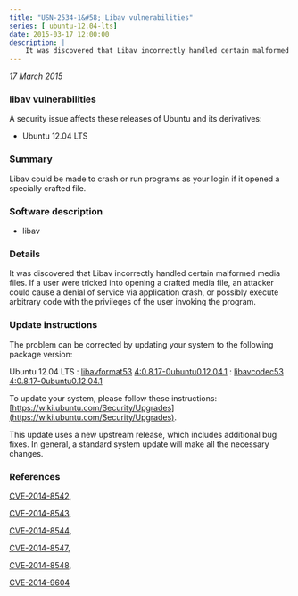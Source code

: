```yaml
---
title: "USN-2534-1&#58; Libav vulnerabilities"
series: [ ubuntu-12.04-lts]
date: 2015-03-17 12:00:00
description: |
    It was discovered that Libav incorrectly handled certain malformed media files. If a user were tricked into opening a crafted media file, an attacker could cause a denial of service via application crash, or possibly execute arbitrary code with the privileges of the user invoking the program. 
--- 
```

 
 

*17 March 2015*

### libav vulnerabilities

A security issue affects these releases of Ubuntu and its derivatives:

* Ubuntu 12.04 LTS

### Summary

Libav could be made to crash or run programs as your login if it opened a specially crafted file. 

### Software description

* libav 

### Details

It was discovered that Libav incorrectly handled certain malformed media files. If a user were tricked into opening a crafted media file, an attacker could cause a denial of service via application crash, or possibly execute arbitrary code with the privileges of the user invoking the program. 

### Update instructions

The problem can be corrected by updating your system to the following package version:

Ubuntu 12.04 LTS
 : [libavformat53](https://launchpad.net/ubuntu/+source/libav) <span> [4:0.8.17-0ubuntu0.12.04.1](https://launchpad.net/ubuntu/+source/libav/4:0.8.17-0ubuntu0.12.04.1) </span> 
 : [libavcodec53](https://launchpad.net/ubuntu/+source/libav) <span> [4:0.8.17-0ubuntu0.12.04.1](https://launchpad.net/ubuntu/+source/libav/4:0.8.17-0ubuntu0.12.04.1) </span> 

To update your system, please follow these instructions: [https://wiki.ubuntu.com/Security/Upgrades](https://wiki.ubuntu.com/Security/Upgrades).

This update uses a new upstream release, which includes additional bug fixes. In general, a standard system update will make all the necessary changes. 

### References

 
 [CVE-2014-8542](http://people.ubuntu.com/~ubuntu-security/cve/CVE-2014-8542), 

 [CVE-2014-8543](http://people.ubuntu.com/~ubuntu-security/cve/CVE-2014-8543), 

 [CVE-2014-8544](http://people.ubuntu.com/~ubuntu-security/cve/CVE-2014-8544), 

 [CVE-2014-8547](http://people.ubuntu.com/~ubuntu-security/cve/CVE-2014-8547), 

 [CVE-2014-8548](http://people.ubuntu.com/~ubuntu-security/cve/CVE-2014-8548), 

 [CVE-2014-9604](http://people.ubuntu.com/~ubuntu-security/cve/CVE-2014-9604)
 

